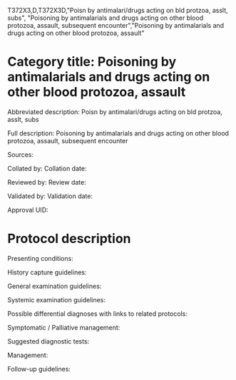 T372X3,D,T372X3D,"Poisn by antimalari/drugs acting on bld protzoa, asslt, subs", "Poisoning by antimalarials and drugs acting on other blood protozoa, assault, subsequent encounter","Poisoning by antimalarials and drugs acting on other blood protozoa, assault"
# Category title: Poisoning by antimalarials and drugs acting on other blood protozoa, assault

Abbreviated description: Poisn by antimalari/drugs acting on bld protzoa, asslt, subs

Full description: Poisoning by antimalarials and drugs acting on other blood protozoa, assault, subsequent encounter

Sources:

Collated by:
Collation date:

Reviewed by:
Review date:

Validated by:
Validation date:

Approval UID:

# Protocol description

Presenting conditions:

History capture guidelines:

General examination guidelines:

Systemic examination guidelines:

Possible differential diagnoses with links to related protocols:

Symptomatic / Palliative management:

Suggested diagnostic tests:

Management:

Follow-up guidelines:

